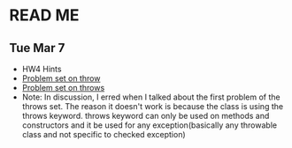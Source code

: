 # READ ME

## Tue Mar 7
- HW4 Hints
- [Problem set on throw](https://www.geeksforgeeks.org/output-java-programs-set-39-throw-keyword/?ref=rp)
- [Problem set on throws](https://www.geeksforgeeks.org/output-java-programs-set-44-throws-keyword/?ref=rp)
- Note: In discussion, I erred when I talked about the first problem of the throws set. The reason it doesn't work is because the class is using the throws keyword. throws keyword can only be used on methods and constructors and it be used for any exception(basically any throwable class and not specific to checked exception)
